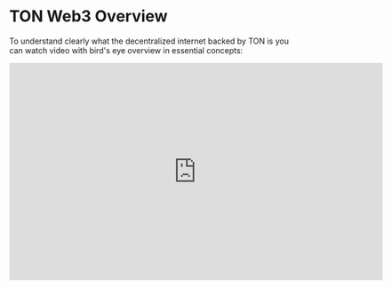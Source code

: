 # TON Web3 Overview

To understand clearly what the decentralized internet backed by TON is you can watch video with bird's eye overview in essential concepts:

<iframe width="672" height="391" src="https://www.youtube.com/embed/XgzHmV_nnpY" title="TON - The Open Network" frameborder="0" allow="accelerometer; autoplay; clipboard-write; encrypted-media; gyroscope; picture-in-picture" allowfullscreen></iframe>